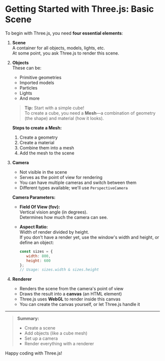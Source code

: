 # Getting Started with Three.js: Basic Scene

To begin with Three.js, you need **four essential elements**:

1. **Scene**  
    A container for all objects, models, lights, etc.  
    At some point, you ask Three.js to render this scene.

2. **Objects**  
    These can be:
    - Primitive geometries
    - Imported models
    - Particles
    - Lights
    - And more

    > **Tip:** Start with a simple cube!  
    To create a cube, you need a **Mesh**—a combination of geometry (the shape) and material (how it looks).

    **Steps to create a Mesh:**
    1. Create a geometry
    2. Create a material
    3. Combine them into a mesh
    4. Add the mesh to the scene

3. **Camera**  
    - Not visible in the scene
    - Serves as the point of view for rendering
    - You can have multiple cameras and switch between them
    - Different types available; we'll use `PerspectiveCamera`

    **Camera Parameters:**
    - **Field Of View (fov):**  
      Vertical vision angle (in degrees).  
      Determines how much the camera can see.
    - **Aspect Ratio:**  
      Width of render divided by height.  
      If you don't have a render yet, use the window's width and height, or define an object:

      ```js
      const sizes = {
         width: 800,
         height: 600
      };
      // Usage: sizes.width & sizes.height
      ```

4. **Renderer**  
    - Renders the scene from the camera's point of view
    - Draws the result into a **canvas** (an HTML element)
    - Three.js uses **WebGL** to render inside this canvas
    - You can create the canvas yourself, or let Three.js handle it

---

> **Summary:**  
> - Create a scene  
> - Add objects (like a cube mesh)  
> - Set up a camera  
> - Render everything with a renderer

Happy coding with Three.js!